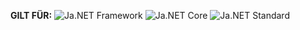 <Token>**GILT FÜR:** ![Ja](media/yes-icon.png).NET Framework ![Ja](media/yes-icon.png).NET Core ![Ja](media/yes-icon.png).NET Standard </Token>